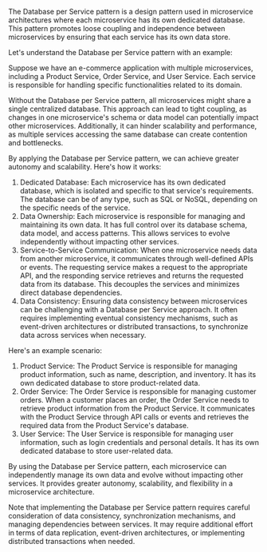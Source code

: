 The Database per Service pattern is a design pattern used in microservice architectures where each microservice has its own dedicated database. This pattern promotes loose coupling and independence between microservices by ensuring that each service has its own data store.

Let's understand the Database per Service pattern with an example:

Suppose we have an e-commerce application with multiple microservices, including a Product Service, Order Service, and User Service. Each service is responsible for handling specific functionalities related to its domain.

Without the Database per Service pattern, all microservices might share a single centralized database. This approach can lead to tight coupling, as changes in one microservice's schema or data model can potentially impact other microservices. Additionally, it can hinder scalability and performance, as multiple services accessing the same database can create contention and bottlenecks.

By applying the Database per Service pattern, we can achieve greater autonomy and scalability. Here's how it works:

1. Dedicated Database: Each microservice has its own dedicated database, which is isolated and specific to that service's requirements. The database can be of any type, such as SQL or NoSQL, depending on the specific needs of the service.
2. Data Ownership: Each microservice is responsible for managing and maintaining its own data. It has full control over its database schema, data model, and access patterns. This allows services to evolve independently without impacting other services.
3. Service-to-Service Communication: When one microservice needs data from another microservice, it communicates through well-defined APIs or events. The requesting service makes a request to the appropriate API, and the responding service retrieves and returns the requested data from its database. This decouples the services and minimizes direct database dependencies.
4. Data Consistency: Ensuring data consistency between microservices can be challenging with a Database per Service approach. It often requires implementing eventual consistency mechanisms, such as event-driven architectures or distributed transactions, to synchronize data across services when necessary.

Here's an example scenario:

1. Product Service: The Product Service is responsible for managing product information, such as name, description, and inventory. It has its own dedicated database to store product-related data.
2. Order Service: The Order Service is responsible for managing customer orders. When a customer places an order, the Order Service needs to retrieve product information from the Product Service. It communicates with the Product Service through API calls or events and retrieves the required data from the Product Service's database.
3. User Service: The User Service is responsible for managing user information, such as login credentials and personal details. It has its own dedicated database to store user-related data.

By using the Database per Service pattern, each microservice can independently manage its own data and evolve without impacting other services. It provides greater autonomy, scalability, and flexibility in a microservice architecture.

Note that implementing the Database per Service pattern requires careful consideration of data consistency, synchronization mechanisms, and managing dependencies between services. It may require additional effort in terms of data replication, event-driven architectures, or implementing distributed transactions when needed.
